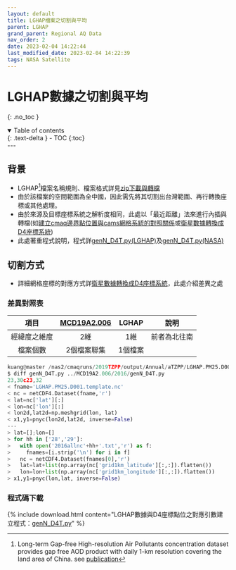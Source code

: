 ```yaml
---
layout: default
title: LGHAP檔案之切割與平均
parent: LGHAP
grand_parent: Regional AQ Data
nav_order: 2
date: 2023-02-04 14:22:44
last_modified_date: 2023-02-04 14:22:39
tags: NASA Satellite
---
```


# LGHAP數據之切割與平均
{: .no_toc }

<details open markdown="block">
  <summary>
    Table of contents
  </summary>
  {: .text-delta }
- TOC
{:toc}
</details>
---

## 背景

- LGHAP[^1]檔案名稱規則、檔案格式詳見[zip下載與轉檔](1.get_zip.md)
- 由於該檔案的空間範圍為全中國，因此需先將其切割出台灣範圍、再行轉換座標或其他處理。
- 由於來源及目標座標系統之解析度相同，此處以「最近距離」法來進行內插與轉檔(如[建立cmaq邊界點位置與cams網格系統的對照關係](../../GAQuality/ECMWF_CAMS/3.CAMS_bc.md#建立cmaq邊界點位置與cams網格系統的對照關係bconingrbpy)或[衛星數據轉換成D4座標系統](../../GAQuality/NASA_MCD19A2.006/2.genN_D4T.md))
- 此處著重程式說明，程式詳[genN_D4T.py(LGHAP)][genN_D4T.py]及[genN_D4T.py(NASA)][genN_D4T.py(NASA)]

## 切割方式

- 詳細網格座標的對應方式詳[衛星數據轉換成D4座標系統](../../GAQuality/NASA_MCD19A2.006/2.genN_D4T.md)，此處介紹差異之處

### 差異對照表

項目|[MCD19A2.006][NASA]|LGHAP|說明
:-:|:-:|:-:|:-:
經緯度之維度|2維|1維|前者為北往南
檔案個數|2個檔案聯集|1個檔案|


```python
kuang@master /nas2/cmaqruns/2019TZPP/output/Annual/aTZPP/LGHAP.PM25.D001
$ diff genN_D4T.py ../MCD19A2.006/2016/genN_D4T.py
23,30c23,32
< fname='LGHAP.PM25.D001.template.nc'
< nc = netCDF4.Dataset(fname,'r')
< lat=nc['lat'][:]
< lon=nc['lon'][:]
< lon2d,lat2d=np.meshgrid(lon, lat)
< x1,y1=pnyc(lon2d,lat2d, inverse=False)
---
> lat=[];lon=[]
> for hh in ['28','29']:
>   with open('2016allnc'+hh+'.txt','r') as f:
>     fnames=[i.strip('\n') for i in f]
>   nc = netCDF4.Dataset(fnames[0],'r')
>   lat=lat+list(np.array(nc['grid1km_latitude'][:,:]).flatten())
>   lon=lon+list(np.array(nc['grid1km_longitude'][:,:]).flatten())
> x1,y1=pnyc(lon,lat, inverse=False)
```

### 程式碼下載

{% include download.html content="LGHAP數據與D4座標點位之對應引數建立程式：[genN_D4T.py][genN_D4T.py]" %}


[^1]: Long-term Gap-free High-resolution Air Pollutants concentration dataset provides gap free AOD product with daily 1-km resolution covering the land area of China. see [publication][Bao]

[Bao]: https://doi.org/10.5194/essd-14-907-2022 "Bai, Kaixu, Ke Li, Mingliang Ma, Kaitao Li, Zhengqiang Li, Jianping Guo, Ni-Bin Chang, Zhuo Tan and Di Han. LGHAP: The Long-Term Gap-Free High-Resolution Air Pollutant Concentration Dataset, Derived via Tensor-Flow-Based Multimodal Data Fusion. Earth System Science Data 14, no. 2, 2022/2/24: 907–27."
[genN_D4T.py]: https://github.com/sinotec2/Focus-on-Air-Quality/blob/main/AQana/GAQuality/LGHAP/genN_D4T.py "LGHAP數據與D4座標點位之對應引數"
[genN_D4T.py(NASA)]: https://github.com/sinotec2/Focus-on-Air-Quality/blob/main/AQana/GAQuality/NASA_MCD19A2.006/genN_D4T.py "切割並轉檔[genN_D4T.py]"
[NASA]: ../../GAQuality/NASA_MCD19A2.006/2.genN_D4T.md "衛星數據轉換成D4座標系統"